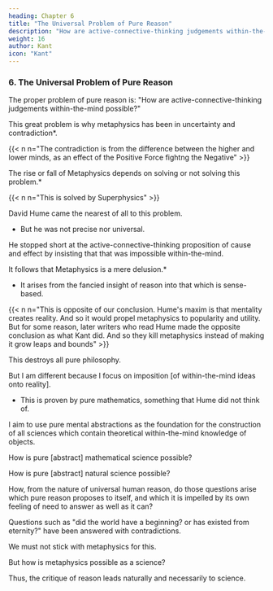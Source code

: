 ```yaml
---
heading: Chapter 6
title: "The Universal Problem of Pure Reason" 
description: "How are active-connective-thinking judgements within-the-mind possible?"
weight: 16
author: Kant
icon: "Kant"
---
```



### 6. The Universal Problem of Pure Reason

<!-- It is extremely advantageous to be able to bring a number of investigations under the formula of a single problem. 

For in this manner, we not only facilitate our own labour, inasmuch as we define it clearly to ourselves, but also render it more easy for others to decide whether we have done justice to our undertaking.  -->

The proper problem of pure reason is: "How are active-connective-thinking judgements within-the-mind possible?"

This great problem is why metaphysics has been in uncertainty and contradiction*.

{{< n n="The contradiction is from the difference between the higher and lower minds, as an effect of the Positive Force fightng the Negative" >}}

 <!-- science has hitherto remained in so vacillating a state of , is only to be attributed to the fact that , and perhaps even the difference between analytical and synthetical judgements, did not sooner suggest itself to philosophers.  -->


The rise or fall of Metaphysics depends on solving or not solving this problem.*  

{{< n n="This is solved by Superphysics" >}}

<!-- Upon the solution of this problem, or upon sufficient proof of the impossibility of synthetical knowledge a priori, depends the existence or downfall of the science of .  -->

David Hume came the nearest of all to this problem.
- But he was not precise nor universal.

He stopped short at the active-connective-thinking proposition of cause and effect by insisting that that was impossible within-the-mind. 

<!--  the connection of an effect with its cause (principium causalitatis), insisting that such proposition a priori was impossible. 
 According to his conclusions, then, all that we term  -->

It follows that Metaphysics is a mere delusion.*
- It arises from the fancied insight of reason into that which is sense-based. 

{{< n n="This is opposite of our conclusion. Hume's maxim is that mentality creates reality. And so it would propel metaphysics to popularity and utility. But for some reason, later writers who read Hume made the opposite conclusion as what Kant did. And so they kill metaphysics instead of making it grow leaps and bounds" >}}


This destroys all pure philosophy.

But I am different because I focus on imposition [of within-the-mind ideas onto reality]. 
- This is proven by pure mathematics, something that Hume did not think of.

<!-- in truth borrowed from experience, and to which habit has given the appearance of necessity. Against this assertion, destructive to all pure philosophy, he would have been guarded, had he had our problem before his eyes in its universality. For he would then have perceived that, according to his own argument, there likewise could not be any pure mathematical science, which assuredly cannot exist without synthetical propositions a priori—an absurdity from which his good understanding must have saved him. -->


I aim to use pure mental abstractions as the foundation for the construction of all sciences which contain theoretical within-the-mind knowledge of objects.

<!-- , that is to say, the answer to the following questions:

To solve problem of pure reason 

In the solution of the above problem is at the same time comprehended the possibility of the use of pure reason 

as the foundation and construction of all sciences which contain theoretical knowledge a priori of objects, that is to say, the answer to the following questions: -->

How is pure [abstract] mathematical science possible?

How is pure [abstract] natural science possible?

<!-- Respecting these sciences, as they do certainly exist, it may with propriety be asked, how they are possible?—for that they must be possible is shown by the fact of their really existing.* But as to metaphysics, the miserable progress it has hitherto made, and the fact that of no one system yet brought forward, far as regards its true aim, can it be said that this science really exists, leaves any one at liberty to doubt with reason the very possibility of its existence.

     [*Footnote: As to the existence of pure natural science, or
     physics, perhaps many may still express doubts. But we have
     only to look at the different propositions which are
     commonly treated of at the commencement of proper
     (empirical) physical science—those, for example, relating
     to the permanence of the same quantity of matter, the vis
     inertiae, the equality of action and reaction, etc.—to be
     soon convinced that they form a science of pure physics
     (physica pura, or rationalis), which well deserves to be
     separately exposed as a special science, in its whole
     extent, whether that be great or confined.] -->

<!-- Yet, in a certain sense, this kind of knowledge must unquestionably be looked upon as given; in other words, metaphysics must be considered as really existing, if not as a science, nevertheless as a natural disposition of the human mind (metaphysica naturalis). For human reason, without any instigations imputable to the mere vanity of great knowledge, unceasingly progresses, urged on by its own feeling of need, towards such questions as cannot be answered by any empirical application of reason, or principles derived therefrom; and so there has ever really existed in every man some system of metaphysics. It will always exist, so soon as reason awakes to the exercise of its power of speculation. And now the question arises: "How is metaphysics, as a natural disposition, possible?" In other words,  -->


How, from the nature of universal human reason, do those questions arise which pure reason proposes to itself, and which it is impelled by its own feeling of need to answer as well as it can?

Questions such as "did the world have a beginning? or has existed from eternity?" have been answered with contradictions. 

We must not stick with metaphysics for this. 

But how is metaphysics possible as a science?

<!-- But as in all the attempts hitherto made to answer the questions which reason is prompted by its very nature to propose to itself, for example, whether the world had a beginning, or has existed from eternity, it has always met with unavoidable contradictions, we must not rest satisfied with the mere natural disposition of the mind to metaphysics, that is, with the existence of the faculty of pure reason, whence, indeed, some sort of metaphysical system always arises; but it must be possible to arrive at certainty in regard to the question whether we know or do not know the things of which metaphysics treats. We must be able to arrive at a decision on the subjects of its questions, or on the ability or inability of reason to form any judgement respecting them; and therefore either to extend with confidence the bounds of our pure reason, or to set strictly defined and safe limits to its action. This last question, which arises out of the above universal problem, would properly run thus: "How is metaphysics possible as a science?" -->

Thus, the critique of reason leads naturally and necessarily to science.

<!-- The dogmatical use of reason without criticism leads to groundless assertions, against which others equally specious can always be set, thus ending unavoidably in scepticism.

Besides, this science cannot be of great and formidable prolixity, because it has not to do with objects of reason, the variety of which is inexhaustible, but merely with Reason herself and her problems; problems which arise out of her own bosom, and are not proposed to her by the nature of outward things, but by her own nature. 

And when once Reason has previously become able completely to understand her own power in regard to objects which she meets with in experience, it will be easy to determine securely the extent and limits of her attempted application to objects beyond the confines of experience.

We may and must, therefore, regard the attempts hitherto made to establish metaphysical science dogmatically as non-existent. For what of analysis, that is, mere dissection of conceptions, is contained in one or other, is not the aim of, but only a preparation for metaphysics proper, which has for its object the extension, by means of synthesis, of our a priori knowledge. And for this purpose, mere analysis is of course useless, because it only shows what is contained in these conceptions, but not how we arrive, a priori, at them; and this it is her duty to show, in order to be able afterwards to determine their valid use in regard to all objects of experience, to all knowledge in general. But little self-denial, indeed, is needed to give up these pretensions, seeing the undeniable, and in the dogmatic mode of procedure, inevitable contradictions of Reason with herself, have long since ruined the reputation of every system of metaphysics that has appeared up to this time. It will require more firmness to remain undeterred by difficulty from within, and opposition from without, from endeavouring, by a method quite opposed to all those hitherto followed, to further the growth and fruitfulness of a science indispensable to human reason—a science from which every branch it has borne may be cut away, but whose roots remain indestructible.
 -->